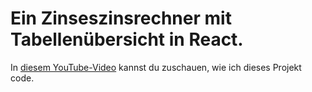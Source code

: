 # Ein Zinseszinsrechner mit Tabellenübersicht in React.

In <a href="https://youtu.be/jKBzmj9Nths" target="_blank">diesem YouTube-Video</a> kannst du zuschauen, wie ich dieses Projekt code.


